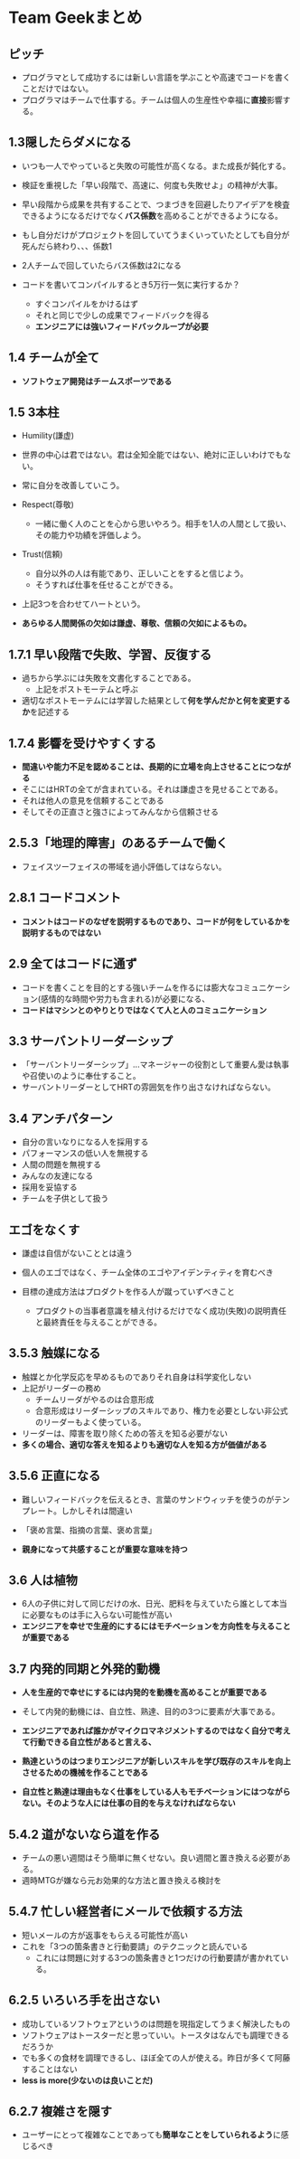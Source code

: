 # Team Geekまとめ

## **ピッチ**

- プログラマとして成功するには新しい言語を学ぶことや高速でコードを書くことだけではない。
- プログラマはチームで仕事する。チームは個人の生産性や幸福に**直接**影響する。

## **1.3隠したらダメになる**

- いつも一人でやっていると失敗の可能性が高くなる。また成長が鈍化する。
- 検証を重視した「早い段階で、高速に、何度も失敗せよ」の精神が大事。
- 早い段階から成果を共有することで、つまづきを回避したりアイデアを検査できるようになるだけでなく**バス係数**を高めることができるようになる。

- もし自分だけがプロジェクトを回していてうまくいっていたとしても自分が死んだら終わり、、、係数1
- 2人チームで回していたらバス係数は2になる

- コードを書いてコンパイルするとき5万行一気に実行するか？
  - すぐコンパイルをかけるはず
  - それと同じで少しの成果でフィードバックを得る
  - **エンジニアには強いフィードバックループが必要**

## 1.4 **チームが全て**

- **ソフトウェア開発はチームスポーツである**

## **1.5 3本柱**

- Humility(謙虚)
 - 世界の中心は君ではない。君は全知全能ではない、絶対に正しいわけでもない。
 - 常に自分を改善していこう。
- Respect(尊敬)
  - 一緒に働く人のことを心から思いやろう。相手を1人の人間として扱い、その能力や功績を評価しよう。
- Trust(信頼)
  - 自分以外の人は有能であり、正しいことをすると信じよう。
  - そうすれば仕事を任せることができる。
 
 - 上記3つを合わせてハートという。
 - **あらゆる人間関係の欠如は謙虚、尊敬、信頼の欠如によるもの。**

## **1.7.1 早い段階で失敗、学習、反復する**

- 過ちから学ぶには失敗を文書化することである。
  - 上記をポストモーテムと呼ぶ
- 適切なポストモーテムには学習した結果として**何を学んだかと何を変更するか**を記述する

## **1.7.4 影響を受けやすくする**

- **間違いや能力不足を認めることは、長期的に立場を向上させることにつながる**
- そこにはHRTの全てが含まれている。それは謙虚さを見せることである。
- それは他人の意見を信頼することである
- そしてその正直さと強さによってみんなから信頼させる

## **2.5.3「地理的障害」のあるチームで働く**
- フェイスツーフェイスの帯域を過小評価してはならない。

## **2.8.1 コードコメント**
- **コメントはコードのなぜを説明するものであり、コードが何をしているかを説明するものではない**

## **2.9 全てはコードに通ず**

- コードを書くことを目的とする強いチームを作るには膨大なコミュニケーション(感情的な時間や労力も含まれる)が必要になる、
- **コードはマシンとのやりとりではなくて人と人のコミュニケーション**

## **3.3 サーバントリーダーシップ**

- 「サーバントリーダーシップ」...マネージャーの役割として重要ん愛は執事や召使いのように奉仕すること。
- サーバントリーダーとしてHRTの雰囲気を作り出さなければならない。

## **3.4 アンチパターン**

- 自分の言いなりになる人を採用する
- パフォーマンスの低い人を無視する
- 人間の問題を無視する
- みんなの友達になる
- 採用を妥協する
- チームを子供として扱う

## **エゴをなくす**
- 謙虚は自信がないこととは違う
- 個人のエゴではなく、チーム全体のエゴやアイデンティティを育むべき

- 目標の達成方法はプロダクトを作る人が蹴っていずべきこと
  - プロダクトの当事者意識を植え付けるだけでなく成功(失敗)の説明責任と最終責任を与えることができる。

 
## **3.5.3 触媒になる** 
- 触媒とか化学反応を早めるものでありそれ自身は科学変化しない
- 上記がリーダーの務め
  - チームリーダがやるのは合意形成
  - 合意形成はリーダーシップのスキルであり、権力を必要としない非公式のリーダーもよく使っている。
- リーダーは、障害を取り除くための答えを知る必要がない
- **多くの場合、適切な答えを知るよりも適切な人を知る方が価値がある**

## **3.5.6 正直になる**

- 難しいフィードバックを伝えるとき、言葉のサンドウィッチを使うのがテンプレート。しかしそれは間違い
- 「褒め言葉、指摘の言葉、褒め言葉」

- **親身になって共感することが重要な意味を持つ**

## **3.6 人は植物**

- 6人の子供に対して同じだけの水、日光、肥料を与えていたら誰として本当に必要なものは手に入らない可能性が高い
- **エンジニアを幸せで生産的にするにはモチベーションを方向性を与えることが重要である**

## **3.7 内発的同期と外発的動機**
- **人を生産的で幸せにするには内発的を動機を高めることが重要である**
- そして内発的動機には、自立性、熟達、目的の3つに要素が大事である。

- **エンジニアであれば誰かがマイクロマネジメントするのではなく自分で考えて行動できる自立性があると言える、**
- **熟達というのはつまりエンジニアが新しいスキルを学び既存のスキルを向上させるための機械を作ることである**
- **自立性と熟達は理由もなく仕事をしている人もモチベーションにはつながらない。そのような人には仕事の目的を与えなければならない**

## **5.4.2 道がないなら道を作る**
- チームの悪い週間はそう簡単に無くせない。良い週間と置き換える必要がある。
- 週時MTGが嫌なら元お効果的な方法と置き換える検討を

## **5.4.7 忙しい経営者にメールで依頼する方法**
- 短いメールの方が返事をもらえる可能性が高い
- これを「3つの箇条書きと行動要請」のテクニックと読んでいる
  - これには問題に対する3つの箇条書きと1つだけの行動要請が書かれている。

## **6.2.5 いろいろ手を出さない**

- 成功しているソフトウェアというのは問題を現指定してうまく解決したもの
- ソフトウェアはトースターだと思っていい。トースタはなんでも調理できるだろうか
- でも多くの食材を調理できるし、ほぼ全ての人が使える。昨日が多くて阿藤することはない
- **less is more(少ないのは良いことだ)**

## **6.2.7 複雑さを隠す**

- ユーザーにとって複雑なことであっても**簡単なことをしていられるよう**に感じるべき
